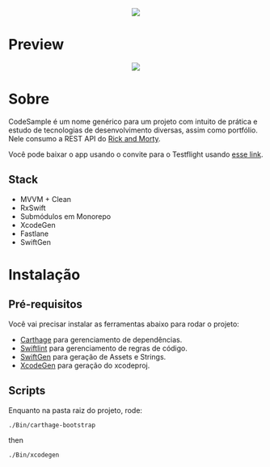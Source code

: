 <p align="center">
  <img src="https://i.ibb.co/qCYZwwt/i-Tunes-Artwork-1x.png">
</p>

# Preview

<p align="center">
  <img src="https://media1.giphy.com/media/hqmYJBuXfvpYJMTyTY/giphy.gif">
</p>

# Sobre

CodeSample é um nome genérico para um projeto com intuito de prática e estudo de tecnologias de desenvolvimento diversas, assim como portfólio. Nele consumo a REST API do [Rick and Morty](https://rickandmortyapi.com/). 

Você pode baixar o app usando o convite para o Testflight usando [esse link](https://testflight.apple.com/join/0Ct3T2In).

## Stack

- MVVM + Clean
- RxSwift
- Submódulos em Monorepo
- XcodeGen
- Fastlane
- SwiftGen

# Instalação

## Pré-requisitos
Você vai precisar instalar as ferramentas abaixo para rodar o projeto:

- [Carthage](https://github.com/Carthage/Carthage) para gerenciamento de dependências.
- [Swiftlint](https://github.com/realm/SwiftLint) para gerenciamento de regras de código.
- [SwiftGen](https://github.com/SwiftGen/SwiftGen) para geração de Assets e Strings.
- [XcodeGen](https://github.com/yonaskolb/XcodeGen) para geração do xcodeproj.


## Scripts

Enquanto na pasta raiz do projeto, rode:
```sh
./Bin/carthage-bootstrap
```
then

```sh
./Bin/xcodegen
```

